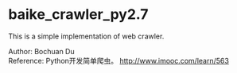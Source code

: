 # baike_crawler_py2.7
This is a simple implementation of web crawler.  

Author: Bochuan Du  
Reference: Python开发简单爬虫。 http://www.imooc.com/learn/563